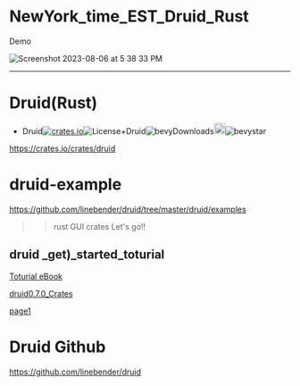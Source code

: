 # NewYork_time_EST_Druid_Rust

Demo

![Screenshot 2023-08-06 at 5 38 33 PM](https://github.com/YoungHaKim7/Cpp_Training/assets/67513038/cc0fcc8a-9b07-4cb2-865c-1dfe4237a8f1)

<hr>

# Druid(Rust)

- Druid[![crates.io](https://img.shields.io/crates/v/druid.svg)](https://crates.io/crates/druid)![License+Druid](https://img.shields.io/badge/license-MIT%2FApache-blue.svg)![bevyDownloads](https://img.shields.io/crates/d/druid.svg)<a href="https://github.com/linebender/druid"><img alt="githubicon" width="20px" src="https://user-images.githubusercontent.com/67513038/218287708-001511d7-1cce-42d3-92d2-4a61193b38f0.png" /></a>![bevystar](https://img.shields.io/github/stars/linebender/druid.svg)

https://crates.io/crates/druid

# druid-example

https://github.com/linebender/druid/tree/master/druid/examples

> > rust GUI crates
> > Let's go!!

## druid \_get)\_started_toturial

[Toturial eBook](https://linebender.org/druid/01_overview.html)

[druid0.7.0_Crates](https://crates.io/crates/druid)


[page1](https://github.com/YoungHaKim7/druid-example/issues/1)



# Druid Github

https://github.com/linebender/druid

